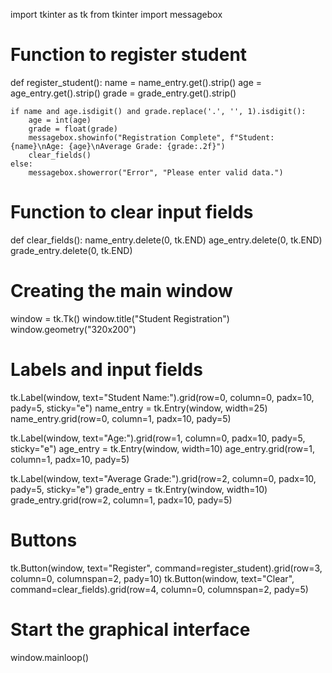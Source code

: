 import tkinter as tk
from tkinter import messagebox

# Function to register student
def register_student():
    name = name_entry.get().strip()
    age = age_entry.get().strip()
    grade = grade_entry.get().strip()
    
    if name and age.isdigit() and grade.replace('.', '', 1).isdigit():
        age = int(age)
        grade = float(grade)
        messagebox.showinfo("Registration Complete", f"Student: {name}\nAge: {age}\nAverage Grade: {grade:.2f}")
        clear_fields()
    else:
        messagebox.showerror("Error", "Please enter valid data.")

# Function to clear input fields
def clear_fields():
    name_entry.delete(0, tk.END)
    age_entry.delete(0, tk.END)
    grade_entry.delete(0, tk.END)

# Creating the main window
window = tk.Tk()
window.title("Student Registration")
window.geometry("320x200")

# Labels and input fields
tk.Label(window, text="Student Name:").grid(row=0, column=0, padx=10, pady=5, sticky="e")
name_entry = tk.Entry(window, width=25)
name_entry.grid(row=0, column=1, padx=10, pady=5)

tk.Label(window, text="Age:").grid(row=1, column=0, padx=10, pady=5, sticky="e")
age_entry = tk.Entry(window, width=10)
age_entry.grid(row=1, column=1, padx=10, pady=5)

tk.Label(window, text="Average Grade:").grid(row=2, column=0, padx=10, pady=5, sticky="e")
grade_entry = tk.Entry(window, width=10)
grade_entry.grid(row=2, column=1, padx=10, pady=5)

# Buttons
tk.Button(window, text="Register", command=register_student).grid(row=3, column=0, columnspan=2, pady=10)
tk.Button(window, text="Clear", command=clear_fields).grid(row=4, column=0, columnspan=2, pady=5)

# Start the graphical interface
window.mainloop()

